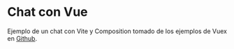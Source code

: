 # Chat con Vue

Ejemplo de un chat con Vite y Composition tomado de los ejemplos de Vuex en [Github](https://github.com/vuejs/vuex/tree/main/examples/composition/chat).
